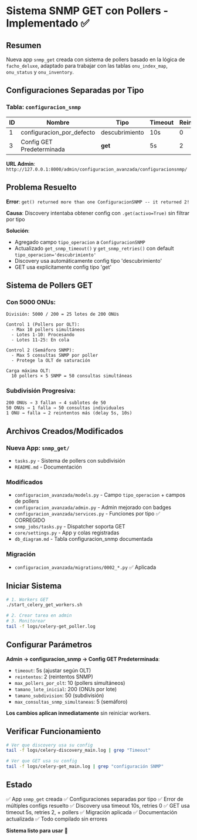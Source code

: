 # Sistema SNMP GET con Pollers - Implementado ✅

## Resumen

Nueva app `snmp_get` creada con sistema de pollers basado en la lógica de `facho_deluxe`, adaptado para trabajar con las tablas `onu_index_map`, `onu_status` y `onu_inventory`.

## Configuraciones Separadas por Tipo

### Tabla: `configuracion_snmp`

| ID | Nombre | Tipo | Timeout | Reintentos | Pollers | Lote |
|----|--------|------|---------|------------|---------|------|
| 1 | configuracion_por_defecto | descubrimiento | 10s | 0 | N/A | N/A |
| 3 | Config GET Predeterminada | **get** | 5s | 2 | 10 | 200 |

**URL Admin**: `http://127.0.0.1:8000/admin/configuracion_avanzada/configuracionsnmp/`

## Problema Resuelto

**Error**: `get() returned more than one ConfiguracionSNMP -- it returned 2!`

**Causa**: Discovery intentaba obtener config con `.get(activo=True)` sin filtrar por tipo

**Solución**: 
- Agregado campo `tipo_operacion` a `ConfiguracionSNMP`
- Actualizado `get_snmp_timeout()` y `get_snmp_retries()` con default `tipo_operacion='descubrimiento'`
- Discovery usa automáticamente config tipo 'descubrimiento'
- GET usa explícitamente config tipo 'get'

## Sistema de Pollers GET

### Con 5000 ONUs:

```
División: 5000 / 200 = 25 lotes de 200 ONUs

Control 1 (Pollers por OLT):
  - Max 10 pollers simultáneos
  - Lotes 1-10: Procesando
  - Lotes 11-25: En cola

Control 2 (Semáforo SNMP):
  - Max 5 consultas SNMP por poller
  - Protege la OLT de saturación

Carga máxima OLT:
  10 pollers × 5 SNMP = 50 consultas simultáneas
```

### Subdivisión Progresiva:
```
200 ONUs → 3 fallan → 4 sublotes de 50
50 ONUs → 1 falla → 50 consultas individuales
1 ONU → falla → 2 reintentos más (delay 5s, 10s)
```

## Archivos Creados/Modificados

### Nueva App: `snmp_get/`
- `tasks.py` - Sistema de pollers con subdivisión
- `README.md` - Documentación

### Modificados
- `configuracion_avanzada/models.py` - Campo `tipo_operacion` + campos de pollers
- `configuracion_avanzada/admin.py` - Admin mejorado con badges
- `configuracion_avanzada/services.py` - Funciones por tipo ✅ CORREGIDO
- `snmp_jobs/tasks.py` - Dispatcher soporta GET
- `core/settings.py` - App y colas registradas
- `db_diagram.md` - Tabla configuracion_snmp documentada

### Migración
- `configuracion_avanzada/migrations/0002_*.py` ✅ Aplicada

## Iniciar Sistema

```bash
# 1. Workers GET
./start_celery_get_workers.sh

# 2. Crear tarea en admin
# 3. Monitorear
tail -f logs/celery-get_poller.log
```

## Configurar Parámetros

**Admin → configuracion_snmp → Config GET Predeterminada**:

- `timeout`: 5s (ajustar según OLT)
- `reintentos`: 2 (reintentos SNMP)
- `max_pollers_por_olt`: 10 (pollers simultáneos)
- `tamano_lote_inicial`: 200 (ONUs por lote)
- `tamano_subdivision`: 50 (subdivisión)
- `max_consultas_snmp_simultaneas`: 5 (semáforo)

**Los cambios aplican inmediatamente** sin reiniciar workers.

## Verificar Funcionamiento

```bash
# Ver que discovery usa su config
tail -f logs/celery-discovery_main.log | grep "Timeout"

# Ver que GET usa su config
tail -f logs/celery-get_main.log | grep "configuración SNMP"
```

## Estado

✅ App `snmp_get` creada
✅ Configuraciones separadas por tipo
✅ Error de múltiples configs resuelto
✅ Discovery usa timeout 10s, retries 0
✅ GET usa timeout 5s, retries 2, + pollers
✅ Migración aplicada
✅ Documentación actualizada
✅ Todo compilado sin errores

**Sistema listo para usar** 🚀


